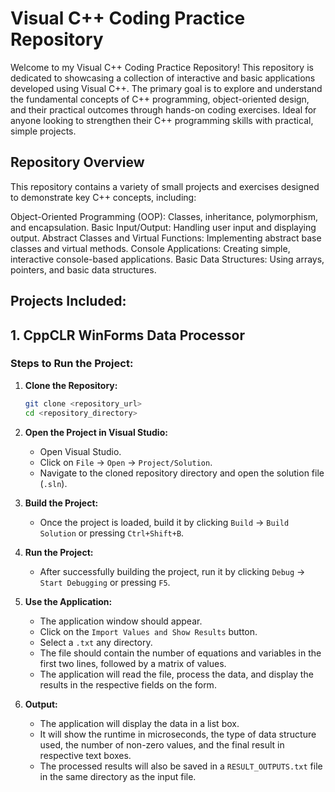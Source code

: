 # Visual C++ Coding Practice Repository
Welcome to my Visual C++ Coding Practice Repository! This repository is dedicated to showcasing a collection of interactive and basic applications developed using Visual C++. The primary goal is to explore and understand the fundamental concepts of C++ programming, object-oriented design, and their practical outcomes through hands-on coding exercises. Ideal for anyone looking to strengthen their C++ programming skills with practical, simple projects.

## Repository Overview
This repository contains a variety of small projects and exercises designed to demonstrate key C++ concepts, including:

Object-Oriented Programming (OOP): Classes, inheritance, polymorphism, and encapsulation.
Basic Input/Output: Handling user input and displaying output.
Abstract Classes and Virtual Functions: Implementing abstract base classes and virtual methods.
Console Applications: Creating simple, interactive console-based applications.
Basic Data Structures: Using arrays, pointers, and basic data structures.

## Projects Included:
## 1. CppCLR WinForms Data Processor

### Steps to Run the Project:

1. **Clone the Repository:**
   ```sh
   git clone <repository_url>
   cd <repository_directory>
   ```

2. **Open the Project in Visual Studio:**
   - Open Visual Studio.
   - Click on `File` -> `Open` -> `Project/Solution`.
   - Navigate to the cloned repository directory and open the solution file (`.sln`).

3. **Build the Project:**
   - Once the project is loaded, build it by clicking `Build` -> `Build Solution` or pressing `Ctrl+Shift+B`.

4. **Run the Project:**
   - After successfully building the project, run it by clicking `Debug` -> `Start Debugging` or pressing `F5`.

5. **Use the Application:**
   - The application window should appear.
   - Click on the `Import Values and Show Results` button.
   - Select a `.txt` any directory.
   - The file should contain the number of equations and variables in the first two lines, followed by a matrix of values.
   - The application will read the file, process the data, and display the results in the respective fields on the form.

6. **Output:**
   - The application will display the data in a list box.
   - It will show the runtime in microseconds, the type of data structure used, the number of non-zero values, and the final result in respective text boxes.
   - The processed results will also be saved in a `RESULT_OUTPUTS.txt` file in the same directory as the input file.

